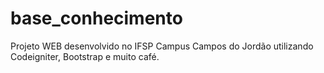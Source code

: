 base_conhecimento
=================

Projeto WEB desenvolvido no IFSP Campus Campos do Jordão utilizando Codeigniter, Bootstrap e muito café.
